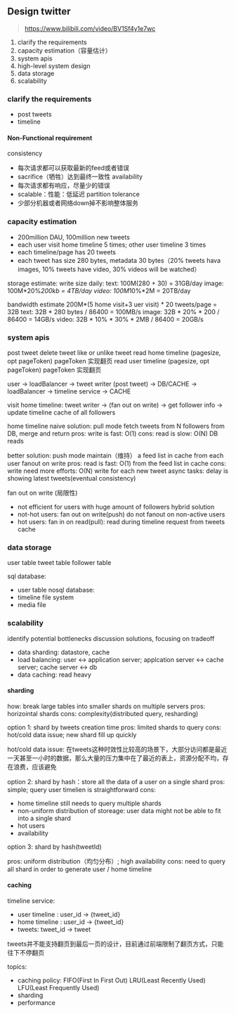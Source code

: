 ## Design twitter

> https://www.bilibili.com/video/BV1Sf4y1e7wc

1. clarify the requirements
2. capacity estimation（容量估计）
3. system apis
4. high-level system design
5. data storage
6. scalability

### clarify the requirements

- post tweets
- timeline

####  Non-Functional requirement

consistency
- 每次请求都可以获取最新的feed或者错误
- sacrifice（牺牲）达到最终一致性
availability
- 每次请求都有响应，尽量少的错误
- scalable：性能：低延迟
partition tolerance
- 少部分机器或者网络down掉不影响整体服务

### capacity estimation

- 200million DAU, 100million new tweets
- each user visit home timeline 5 times; other user timeline 3 times
- each timeline/page has 20 tweets
- each tweet has size 280 bytes, metadata 30 bytes（20% tweets hava images, 10% tweets have video, 30% videos will be watched）

storage estimate:
write size daily:
text: 100M(280 + 30) = 31GB/day
image: 100M*20%*200kb = 4TB/day
video: 100M*10%*2M = 20TB/day

bandwidth estimate
200M*(5 home visit+3 uer visit) * 20 tweets/page = 32B
text: 32B * 280 bytes / 86400 = 100MB/s
image: 32B * 20% * 200 / 86400 = 14GB/s
video: 32B * 10% * 30% * 2MB / 86400 = 20GB/s

### system apis

post tweet
delete tweet
like or unlike tweet
read home timeline (pagesize, opt pageToken) pageToken 实现翻页
read user timeline (pagesize, opt pageToken) pageToken 实现翻页

user -> loadBalancer -> tweet writer (post tweet) -> DB/CACHE
     -> loadBalancer -> timeline service -> CACHE

 visit home timeline:
 tweet writer -> (fan out on write) -> get follower info -> update timeline cache of all followers

home timeline 
naive solution: pull mode
fetch tweets from N followers from DB, merge and return
pros: write is fast: O(1)
cons: read is slow: O(N) DB reads

better solution: push mode
maintain（维持） a feed list in cache from each user
fanout on write
pros: read is fast: O(1) from the feed list in cache
cons: write need more efforts: O(N) write for each new tweet
async tasks: delay is showing latest tweets(eventual consistency)

fan out on write (局限性)
- not efficient for users with huge amount of followers
hybrid solution
- not-hot users:
fan out on write(push)
do not fanout on non-active users
- hot users:
fan in on read(pull): read during timeline request from tweets cache

### data storage

user table
tweet table
follower table

sql database:
- user table
nosql database:
- timeline
file system
- media file

### scalability

identify potential bottlenecks
discussion solutions, focusing on tradeoff
- data sharding: datastore, cache
- load balancing: user <-> application server; applcation server <-> cache server; cache server <-> db
- data caching: read heavy

#### sharding

how: break large tables into smaller shards on multiple servers
pros: horizointal shards
cons: complexity(distributed query, resharding)

option 1: shard by tweets creation time
pros: limited shards to query
cons: hot/cold data issue; new shard fill up quickly

hot/cold data issue: 在tweets这种时效性比较高的场景下，大部分访问都是最近一天甚至一小时的数据，那么大量的压力集中在了最近的表上，资源分配不均，存在浪费，应该避免

option 2: shard by hash：store all the data of a user on a single shard
pros: simple; query user timelien is straightforward
cons: 
- home timeline still needs to query multiple shards
- non-uniform distribution of storeage: user data might not be able to fit into a single shard
- hot users
- availability

option 3: shard by hash(tweetId)

pros: uniform distribution（均匀分布）; high availability
cons: need to query all shard in order to generate user / home timeline

#### caching

timeline service:
- user timeline : user_id -> {tweet_id}
- home timeline : user_id -> {tweet_id}
- tweets: tweet_id -> tweet

tweets并不能支持翻页到最后一页的设计，目前通过前端限制了翻页方式，只能往下不停翻页

topics:
- caching policy: FIFO(First In First Out) LRU(Least Recently Used) LFU(Least Frequently Used)
- sharding
- performance